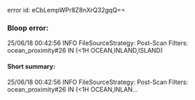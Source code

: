error id: eCbLempWPr8Z8nXrQ32gqQ==
### Bloop error:

25/06/18 00:42:56 INFO FileSourceStrategy: Post-Scan Filters: ocean_proximity#26 IN (<1H OCEAN,INLAND,ISLAND)
#### Short summary: 

25/06/18 00:42:56 INFO FileSourceStrategy: Post-Scan Filters: ocean_proximity#26 IN (<1H OCEAN,INLAN...